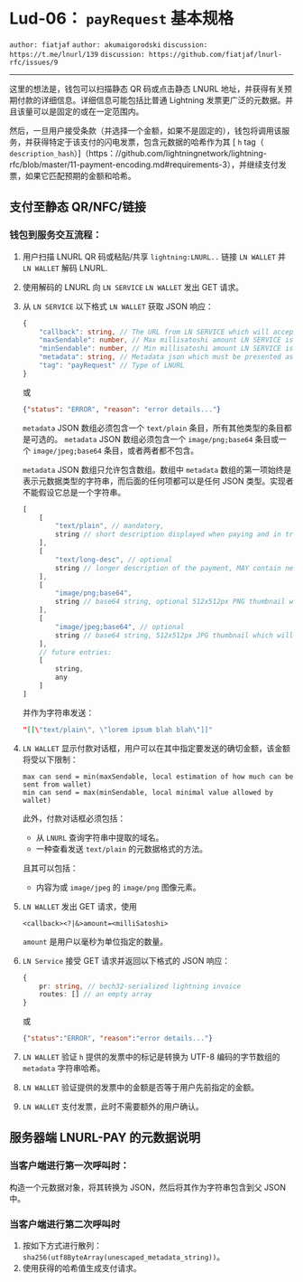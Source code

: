 Lud-06： `payRequest` 基本规格
===============================

 `author: fiatjaf` `author: akumaigorodski` `discussion: https://t.me/lnurl/139` `discussion: https://github.com/fiatjaf/lnurl-rfc/issues/9`

---

这里的想法是，钱包可以扫描静态 QR 码或点击静态 LNURL 地址，并获得有关预期付款的详细信息。详细信息可能包括比普通 Lightning 发票更广泛的元数据。并且该量可以是固定的或在一定范围内。

然后，一旦用户接受条款（并选择一个金额，如果不是固定的），钱包将调用该服务，并获得特定于该支付的闪电发票，包含元数据的哈希作为其 [ `h` tag（ `description_hash`）]（https：//github.com/lightningnetwork/lightning-rfc/blob/master/11-payment-encoding.md#requirements-3），并继续支付发票，如果它匹配预期的金额和哈希。

## 支付至静态 QR/NFC/链接

### 钱包到服务交互流程：

1. 用户扫描 LNURL QR 码或粘贴/共享 `lightning:LNURL..` 链接 `LN WALLET` 并 `LN WALLET` 解码 LNURL.
2. 使用解码的 LNURL 向 `LN SERVICE` `LN WALLET` 发出 GET 请求。
3. 从 `LN SERVICE` 以下格式 `LN WALLET` 获取 JSON 响应：


    ```Typescript
    {
        "callback": string, // The URL from LN SERVICE which will accept the pay request parameters
        "maxSendable": number, // Max millisatoshi amount LN SERVICE is willing to receive
        "minSendable": number, // Min millisatoshi amount LN SERVICE is willing to receive, can not be less than 1 or more than `maxSendable`
        "metadata": string, // Metadata json which must be presented as raw string here, this is required to pass signature verification at a later step
        "tag": "payRequest" // Type of LNURL
    }
    ```
    或


    ```JSON
    {"status": "ERROR", "reason": "error details..."}
    ```

     `metadata` JSON 数组必须包含一个 `text/plain` 条目，所有其他类型的条目都是可选的。 `metadata` JSON 数组必须包含一个 `image/png;base64` 条目或一个 `image/jpeg;base64` 条目，或者两者都不包含。

     `metadata` JSON 数组只允许包含数组。数组中 `metadata` 数组的第一项始终是表示元数据类型的字符串，而后面的任何项都可以是任何 JSON 类型。实现者不能假设它总是一个字符串。


    ```Typescript
    [
        [
            "text/plain", // mandatory,
            string // short description displayed when paying and in transaction log
        ],
        [
            "text/long-desc", // optional
            string // longer description of the payment, MAY contain newlines
        ],
        [
            "image/png;base64",
            string // base64 string, optional 512x512px PNG thumbnail which will represent this lnurl in a list or grid. Up to 136536 characters (100Kb of image data in base-64 encoding)
        ],
        [
            "image/jpeg;base64", // optional
            string // base64 string, 512x512px JPG thumbnail which will represent this lnurl in a list or grid. Up to 136536 characters (100Kb of image data in base-64 encoding)
        ],
        // future entries:
        [
            string,
            any
        ]
    ]
    ```

    并作为字符串发送：


    ```JSON
    "[[\"text/plain\", \"lorem ipsum blah blah\"]]"
    ```

3.  `LN WALLET` 显示付款对话框，用户可以在其中指定要发送的确切金额，该金额将受以下限制：


    ```
    max can send = min(maxSendable, local estimation of how much can be sent from wallet)
    min can send = max(minSendable, local minimal value allowed by wallet)
    ```
    此外，付款对话框必须包括：
    - 从 `LNURL` 查询字符串中提取的域名。
    - 一种查看发送 `text/plain` 的元数据格式的方法。

    且其可以包括：
    - 内容为或 `image/jpeg` 的 `image/png` 图像元素。

4.  `LN WALLET` 发出 GET 请求，使用


    ```
    <callback><?|&>amount=<milliSatoshi>
    ```

     `amount` 是用户以毫秒为单位指定的数量。

5.  `LN Service` 接受 GET 请求并返回以下格式的 JSON 响应：


    ```Typescript
    {
        pr: string, // bech32-serialized lightning invoice
        routes: [] // an empty array
    }
    ```

    或


    ```JSON
    {"status":"ERROR", "reason":"error details..."}
    ```

6.  `LN WALLET` 验证 `h` 提供的发票中的标记是转换为 UTF-8 编码的字节数组的 `metadata` 字符串哈希。
7.  `LN WALLET` 验证提供的发票中的金额是否等于用户先前指定的金额。
10.  `LN WALLET` 支付发票，此时不需要额外的用户确认。

## 服务器端 LNURL-PAY 的元数据说明

### 当客户端进行第一次呼叫时：

构造一个元数据对象，将其转换为 JSON，然后将其作为字符串包含到父 JSON 中。

### 当客户端进行第二次呼叫时

1. 按如下方式进行散列： `sha256(utf8ByteArray(unescaped_metadata_string))`。
2. 使用获得的哈希值生成支付请求。
